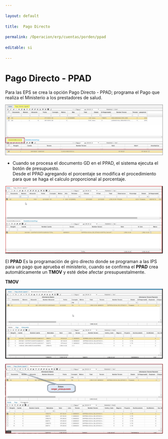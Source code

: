 ```yaml
---

layout: default  

title:  Pago Directo  

permalink: /Operacion/erp/cuentas/porden/ppad  

editable: si  

---  
```


# Pago Directo - PPAD  

Para las EPS se crea la opción Pago Directo - PPAD; programa el Pago que realiza el Ministerio a los prestadores de salud. 

![](ppad1.png)  

* Cuando se procesa el documento GD en el PPAD, el sistema ejecuta el botón de presupuesto.  
Desde el PPAD agregando el porcentaje se modifica el procedimiento para que se haga el calculo proporcional al porcentaje.  

![](ppad_02.png)  

El **PPAD** Es la programación de giro directo donde se programan a las IPS para un pago que aprueba el ministerio, cuando se confirma el **PPAD** crea automáticamente un **TMOV** y esté debe afectar presupuestalmente.  

**TMOV**

![](ppad_03.png)  

![](ppad_04.png)  







